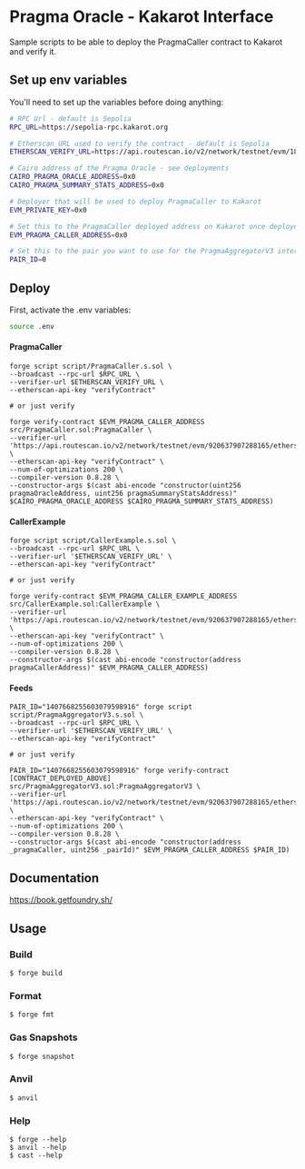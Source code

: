 # Pragma Oracle - Kakarot Interface

Sample scripts to be able to deploy the PragmaCaller contract to Kakarot and verify it.

## Set up env variables

You'll need to set up the variables before doing anything:

```sh
# RPC Url - default is Sepolia
RPC_URL=https://sepolia-rpc.kakarot.org

# Etherscan URL used to verify the contract - default is Sepolia
ETHERSCAN_VERIFY_URL=https://api.routescan.io/v2/network/testnet/evm/1802203764_2/etherscan

# Cairo address of the Pragma Oracle - see deployments
CAIRO_PRAGMA_ORACLE_ADDRESS=0x0
CAIRO_PRAGMA_SUMMARY_STATS_ADDRESS=0x0

# Deployer that will be used to deploy PragmaCaller to Kakarot
EVM_PRIVATE_KEY=0x0

# Set this to the PragmaCaller deployed address on Kakarot once deployed
EVM_PRAGMA_CALLER_ADDRESS=0x0

# Set this to the pair you want to use for the PragmaAggregatorV3 interface
PAIR_ID=0
```

## Deploy

First, activate the .env variables:

```bash
source .env
```

#### PragmaCaller

```shell
forge script script/PragmaCaller.s.sol \
--broadcast --rpc-url $RPC_URL \
--verifier-url $ETHERSCAN_VERIFY_URL \
--etherscan-api-key "verifyContract"

# or just verify

forge verify-contract $EVM_PRAGMA_CALLER_ADDRESS src/PragmaCaller.sol:PragmaCaller \
--verifier-url 'https://api.routescan.io/v2/network/testnet/evm/920637907288165/etherscan' \
--etherscan-api-key "verifyContract" \
--num-of-optimizations 200 \
--compiler-version 0.8.28 \
--constructor-args $(cast abi-encode "constructor(uint256 pragmaOracleAddress, uint256 pragmaSummaryStatsAddress)" $CAIRO_PRAGMA_ORACLE_ADDRESS $CAIRO_PRAGMA_SUMMARY_STATS_ADDRESS)
```

#### CallerExample

```shell
forge script script/CallerExample.s.sol \
--broadcast --rpc-url $RPC_URL \
--verifier-url '$ETHERSCAN_VERIFY_URL' \
--etherscan-api-key "verifyContract"

# or just verify

forge verify-contract $EVM_PRAGMA_CALLER_EXAMPLE_ADDRESS src/CallerExample.sol:CallerExample \
--verifier-url 'https://api.routescan.io/v2/network/testnet/evm/920637907288165/etherscan' \
--etherscan-api-key "verifyContract" \
--num-of-optimizations 200 \
--compiler-version 0.8.28 \
--constructor-args $(cast abi-encode "constructor(address pragmaCallerAddress)" $EVM_PRAGMA_CALLER_ADDRESS)
```

#### Feeds

```shell
PAIR_ID="1407668255603079598916" forge script script/PragmaAggregatorV3.s.sol \
--broadcast --rpc-url $RPC_URL \
--verifier-url '$ETHERSCAN_VERIFY_URL' \
--etherscan-api-key "verifyContract"

# or just verify

PAIR_ID="1407668255603079598916" forge verify-contract [CONTRACT_DEPLOYED_ABOVE] src/PragmaAggregatorV3.sol:PragmaAggregatorV3 \
--verifier-url 'https://api.routescan.io/v2/network/testnet/evm/920637907288165/etherscan' \
--etherscan-api-key "verifyContract" \
--num-of-optimizations 200 \
--compiler-version 0.8.28 \
--constructor-args $(cast abi-encode "constructor(address _pragmaCaller, uint256 _pairId)" $EVM_PRAGMA_CALLER_ADDRESS $PAIR_ID)
```

## Documentation

https://book.getfoundry.sh/

## Usage

### Build

```shell
$ forge build
```

### Format

```shell
$ forge fmt
```

### Gas Snapshots

```shell
$ forge snapshot
```

### Anvil

```shell
$ anvil
```

### Help

```shell
$ forge --help
$ anvil --help
$ cast --help
```
